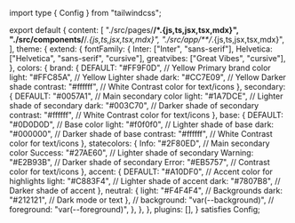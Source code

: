 import type { Config } from "tailwindcss";

export default {
  content: [
    "./src/pages/**/*.{js,ts,jsx,tsx,mdx}",
    "./src/components/**/*.{js,ts,jsx,tsx,mdx}",
    "./src/app/**/*.{js,ts,jsx,tsx,mdx}",
  ],
  theme: {
    extend: {
      fontFamily: {
        Inter: ["Inter", "sans-serif"],
        Helvetica: ["Helvetica", "sans-serif", "cursive"],
        greatvibes: ["Great Vibes", "cursive"],        
      },
      colors: {
        brand: {
          DEFAULT: "#FF9F0D", // Yellow Primary brand color
          light: "#FFC85A", // Yellow Lighter shade
          dark: "#CC7E09", // Yellow Darker shade
          contrast: "#ffffff", // White Contrast color for text/icons
        },
        secondary: {
          DEFAULT: "#0057A1", // Main secondary color
          light: "#1A7DCE", // Lighter shade of secondary
          dark: "#003C70", // Darker shade of secondary
          contrast: "#ffffff", // White Contrast color for text/icons
        },
        base: {
          DEFAULT: "#0D0D0D", // Base color
          light: "#f0f0f0", // Lighter shade of base
          dark: "#000000", // Darker shade of base
          contrast: "#ffffff", // White Contrast color for text/icons
        },
        statecolors: {
          Info: "#2F80ED", // Main secondary color
          Success: "#27AE60", // Lighter shade of secondary
          Warning: "#E2B93B", // Darker shade of secondary
          Error: "#EB5757", // Contrast color for text/icons
        },
        accent: {
          DEFAULT: "#A10DF0", // Accent color for highlights
          light: "#C883F4", // Lighter shade of accent
          dark: "#7807B8", // Darker shade of accent
        },
        neutral: {
          light: "#F4F4F4", // Backgrounds
          dark: "#212121", // Dark mode or text
        },
        // background: "var(--background)",
        // foreground: "var(--foreground)",
      },
    },
  },
  plugins: [],
} satisfies Config;
